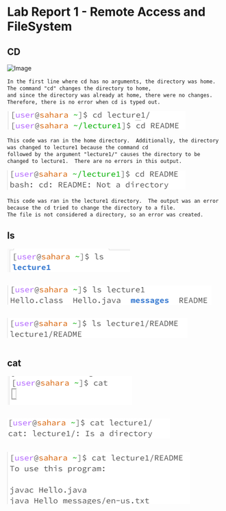 # Lab Report 1 - Remote Access and FileSystem

## CD
![Image](https://github.com/DatGuy84/cse15l-lab-reports/assets/148490937/38488f72-f65b-4b23-b562-a76835d4dd5a)

```
In the first line where cd has no arguments, the directory was home. The command "cd" changes the directory to home,
and since the directory was already at home, there were no changes.  Therefore, there is no error when cd is typed out.
```
![Image](https://github.com/DatGuy84/cse15l-lab-reports/blob/main/CD%20Lecture1.png?raw=true)
```
This code was ran in the home directory.  Additionally, the directory was changed to lecture1 because the command cd
followed by the argument "lecture1/" causes the directory to be changed to lecture1.  There are no errors in this output.
```
![Image](https://github.com/DatGuy84/cse15l-lab-reports/blob/main/CD%20README.png?raw=true)
```
This code was ran in the lecture1 directory.  The output was an error because the cd tried to change the directory to a file.
The file is not considered a directory, so an error was created.
```

## ls

![Image](https://github.com/DatGuy84/cse15l-lab-reports/blob/main/ls%20no%20arguments.png?raw=true)

```

```

![Image](https://github.com/DatGuy84/cse15l-lab-reports/blob/main/ls%20lecture1.png?raw=true)

```

```

![Image](https://github.com/DatGuy84/cse15l-lab-reports/blob/main/ls%20README.png?raw=true)

```

```

## cat
![Image](https://github.com/DatGuy84/cse15l-lab-reports/blob/main/Cat%20no%20arguments.png?raw=true)

```

```

![Image](https://github.com/DatGuy84/cse15l-lab-reports/blob/main/cat%20Lecture1.png?raw=true)

```

```

![Image](https://github.com/DatGuy84/cse15l-lab-reports/blob/main/cat%20README.png?raw=true)

```

```
